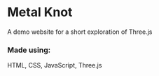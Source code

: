 # Metal Knot
A demo website for a short exploration of Three.js

### Made using:
HTML, CSS, JavaScript, Three.js
